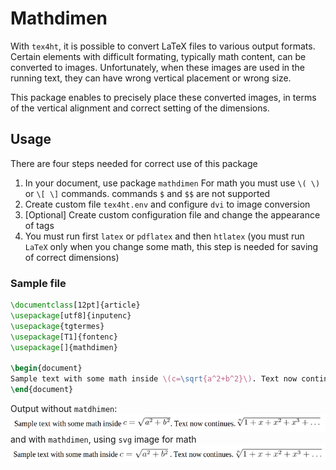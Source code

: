 # Mathdimen

With `tex4ht`, it is possible to convert LaTeX files to various output formats. Certain elements with difficult formating, typically math content, can be converted to images. Unfortunately, when these images are used in the running text, they can have wrong vertical placement or wrong size.

This package enables to precisely place these converted images, in terms of the vertical alignment and correct setting of the dimensions. 

## Usage

There are four steps needed for correct use of this package

1. In your document, use package `mathdimen` For math you must use `\( \)` or `\[ \]` commands. commands `$` and `$$` are not supported
2. Create custom file `tex4ht.env` and configure `dvi` to image conversion 
3. [Optional] Create custom configuration file and change the appearance of tags
4. You must run first `latex` or `pdflatex` and then `htlatex` (you must run `LaTeX` only when you change some math, this step is needed for saving of correct dimensions)
 
### Sample file 
```LaTeX
\documentclass[12pt]{article}
\usepackage[utf8]{inputenc}
\usepackage{tgtermes}
\usepackage[T1]{fontenc}
\usepackage[]{mathdimen}

\begin{document}
Sample text with some math inside \(c=\sqrt{a^2+b^2}\). Text now continues. \(\sqrt[n]{1+x+x^2+x^3+\ldots}\)
\end{document}
```

Output without `matdhimen`:
<img width="841px" src="https://github.com/michal-h21/mathdimen/raw/master/images/without-mathdimen.png" alt="You can see wrong vertical position" />
and with `mathdimen`, using `svg` image for math
<img width="863px" src="https://github.com/michal-h21/mathdimen/raw/master/images/with-mathdimen.png" alt="Slightly better vertical alignment"/>



